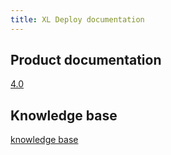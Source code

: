 ```yaml
---
title: XL Deploy documentation
---
```


## Product documentation

[4.0](/products/xl-deploy/4.0)

## Knowledge base

[knowledge base](/kb/xl-deploy/)


